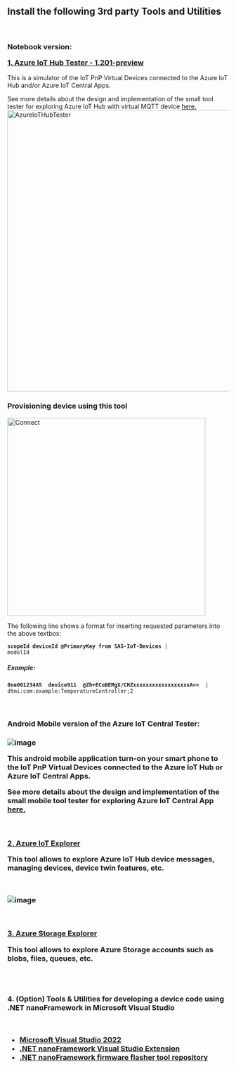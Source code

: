 <h2>Install the following 3rd party Tools and Utilities</h2>
<br />
<h3>Notebook version:

<a href="https://github.com/romankiss/R-IoT/blob/main/Projects/2022/IoT-TTN-To-Azure/VirtualDevices/AzureIoTHubTester_1201_preview.zip">1. Azure IoT Hub Tester - 1.201-preview</a>
</h3>
<p>This is a simulator of the IoT PnP Virtual Devices connected to the Azure IoT Hub and/or Azure IoT Central Apps.</p>
See more details about the design and implementation of the small tool tester for exploring Azure IoT Hub with virtual MQTT device 
<a href="https://www.codeproject.com/articles/1173356/Azure-IoT-Hub-Tester">here.</a>

<img width="640" alt="AzureIoTHubTester" src="https://user-images.githubusercontent.com/30365471/219094987-7d7775fb-6534-4348-9b25-2302d8ff0495.PNG">

<h3>Provisioning device using this tool</h3>

<img width="451" alt="Connect" src="https://user-images.githubusercontent.com/30365471/219115730-02781382-eba7-4e46-acf8-08c500273a09.PNG">

The following line shows a format for inserting requested parameters into the above textbox:

<code><b>scopeId  deviceId  @PrimaryKey from SAS-IoT-Devices</b>  | modelId </code>

<h5>Example:</h5>
<code><b>0ne001234A5  device911  @Zh+ECoBEMgX/CHZxxxxxxxxxxxxxxxxxxA==</b>  | dtmi:com:example:TemperatureController;2 </code>

<br />
<br />
<br />
<h3>Android Mobile version of the Azure IoT Central Tester:<h3>

![image](https://user-images.githubusercontent.com/30365471/221207077-fc8ac310-a127-4859-94f4-1a02c037c64b.png)
 
<p>This android mobile application turn-on your smart phone to the IoT PnP Virtual Devices connected to the Azure IoT Hub or Azure IoT Central Apps.</p>

See more details about the design and implementation of the small mobile tool tester for exploring Azure IoT Central App         
<a href="https://www.codeproject.com/Articles/5322753/Azure-IoT-Central-Tester">here.</a>
  
<br />
<br />
<a href="https://github.com/Azure/azure-iot-explorer/releases">2. Azure IoT Explorer</a>
<p></p>
<p>This tool allows to explore Azure IoT Hub device messages, managing devices, device twin features, etc.</p>
<br />

  ![image](https://github.com/romankiss/R-IoT/assets/30365471/7b5ac748-25f1-48dd-a19a-c4bc684e9d4a)

  
<br />
<br />
  <a href="https://azure.microsoft.com/en-us/products/storage/storage-explorer/">3. Azure Storage Explorer</a>
  
  <br />
  
  <p></p>
<p>This tool allows to explore Azure Storage accounts such as blobs, files, queues, etc.</p>
<br />
  <br />
 
 <p>4. (Option) Tools & Utilities for developing a device code using .NET nanoFramework in Microsoft Visual Studio</p>
  <br />
 
 <ul>
    <li><a href="https://visualstudio.microsoft.com/free-developer-offers/">Microsoft Visual Studio 2022</a></li>
    <li><a href="https://marketplace.visualstudio.com/items?itemName=nanoframework.nanoframework-vs2022-extension">.NET nanoFramework Visual Studio Extension</a></li>
  <li><a href="https://www.nuget.org/packages/nanoff">.NET nanoFramework firmware flasher tool repository</a></li>
  <br />
 </ul>
 
 
 
 
 
 
  
